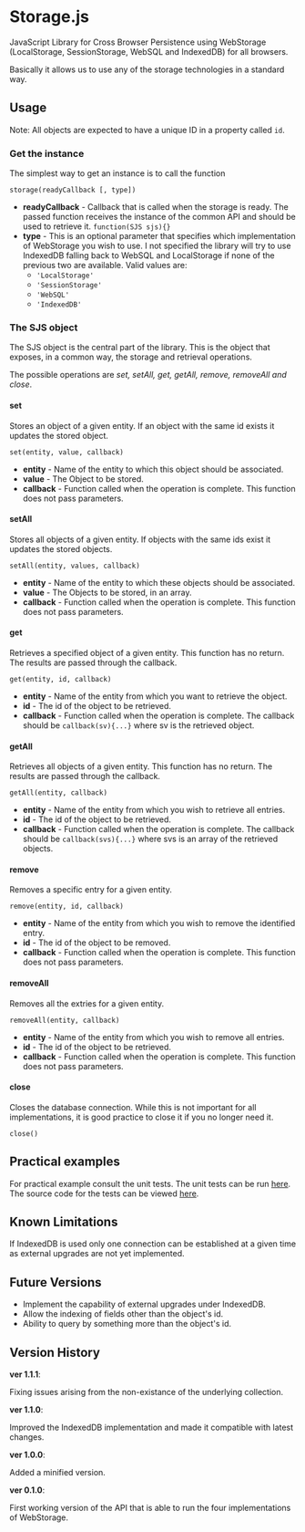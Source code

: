 # Storage.js

JavaScript Library for Cross Browser Persistence using WebStorage (LocalStorage, SessionStorage, WebSQL and IndexedDB) for all browsers.

Basically it allows us to use any of the storage technologies in a standard way.

## Usage

Note: All objects are expected to have a unique ID in a property called ```id```.

### Get the instance
The simplest way to get an instance is to call the function 

```
storage(readyCallback [, type])
```

* <b>readyCallback</b> - Callback that is called when the storage is ready. The passed function receives the instance of the common API and should be used to retrieve it. <code>function(SJS sjs){}</code>
* <b>type</b> - This is an optional parameter that specifies which implementation of WebStorage you wish to use. I not specified the library will try to use IndexedDB falling back to WebSQL and LocalStorage if none of the previous two are available. Valid values are:
    * <code>'LocalStorage'</code>
    * <code>'SessionStorage'</code>
    * <code>'WebSQL'</code>
    * <code>'IndexedDB'</code>

### The SJS object
The SJS object is the central part of the library. This is the object that exposes, in a common way, the storage and retrieval operations.

The possible operations are <i>set, setAll, get, getAll, remove, removeAll and close</i>.

#### set
Stores an object of a given entity. If an object with the same id exists it updates the stored object.

```
set(entity, value, callback)
```

* <b>entity</b> - Name of the entity to which this object should be associated.
* <b>value</b> - The Object to be stored.
* <b>callback</b> - Function called when the operation is complete. This function does not pass parameters.

#### setAll
Stores all objects of a given entity. If objects with the same ids exist it updates the stored objects.

```
setAll(entity, values, callback)
```

* <b>entity</b> - Name of the entity to which these objects should be associated.
* <b>value</b> - The Objects to be stored, in an array.
* <b>callback</b> - Function called when the operation is complete. This function does not pass parameters.

#### get
Retrieves a specified object of a given entity. This function has no return. The results are passed through the callback.

```
get(entity, id, callback)
```

* <b>entity</b> - Name of the entity from which you want to retrieve the object.
* <b>id</b> - The id of the object to be retrieved.
* <b>callback</b> - Function called when the operation is complete. The callback should be ```callback(sv){...}``` where sv is the retrieved object.

#### getAll
Retrieves all objects of a given entity. This function has no return. The results are passed through the callback.

```
getAll(entity, callback)
```

* <b>entity</b> - Name of the entity from which you wish to retrieve all entries.
* <b>id</b> - The id of the object to be retrieved.
* <b>callback</b> - Function called when the operation is complete. The callback should be ```callback(svs){...}``` where svs is an array of the retrieved objects.

#### remove

Removes a specific entry for a given entity.

```
remove(entity, id, callback)
```

* <b>entity</b> - Name of the entity from which you wish to remove the identified entry.
* <b>id</b> - The id of the object to be removed.
* <b>callback</b> - Function called when the operation is complete. This function does not pass parameters.

#### removeAll
Removes all the extries for a given entity.

```
removeAll(entity, callback)
```

* <b>entity</b> - Name of the entity from which you wish to remove all entries.
* <b>id</b> - The id of the object to be retrieved.
* <b>callback</b> - Function called when the operation is complete. This function does not pass parameters.

#### close
Closes the database connection. While this is not important for all implementations, it is good practice to close it if you no longer need it.

```
close()
```

## Practical examples
For practical example consult the unit tests. The unit tests can be run <a href="https://lcavadas.github.com/Storage.js/">here</a>. The source code for the tests can be viewed <a href="https://github.com/lcavadas/Storage.js/blob/master/qunit/storage.test.js">here</a>.

## Known Limitations
If IndexedDB is used only one connection can be established at a given time as external upgrades are not yet implemented.

## Future Versions
* Implement the capability of external upgrades under IndexedDB.
* Allow the indexing of fields other than the object's id.
* Ability to query by something more than the object's id.

## Version History
<b>ver 1.1.1</b>:
<p>Fixing issues arising from the non-existance of the underlying collection.</p>

<b>ver 1.1.0</b>:
<p>Improved the IndexedDB implementation and made it compatible with latest changes.</p>

<b>ver 1.0.0</b>:
<p>Added a minified version.</p>

<b>ver 0.1.0</b>:
<p>First working version of the API that is able to run the four implementations of WebStorage.</p>
